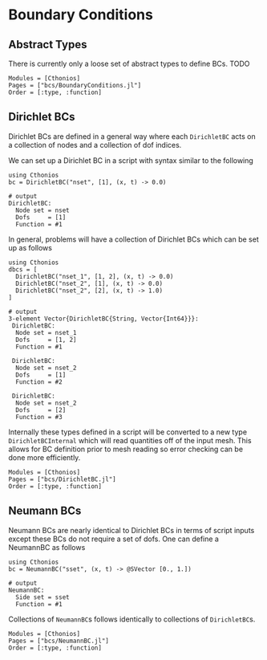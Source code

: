 # Boundary Conditions

## Abstract Types
There is currently only a loose set of abstract types to define BCs.
TODO
```@autodocs
Modules = [Cthonios]
Pages = ["bcs/BoundaryConditions.jl"]
Order = [:type, :function]
```

## Dirichlet BCs
Dirichlet BCs are defined in a general way where each ```DirichletBC``` acts on a collection of nodes and a collection of dof indices.

We can set up a Dirichlet BC in a script with syntax similar to the following
```jldoctest
using Cthonios
bc = DirichletBC("nset", [1], (x, t) -> 0.0)

# output
DirichletBC:
  Node set = nset
  Dofs     = [1]
  Function = #1
```
In general, problems will have a collection of Dirichlet BCs which can be set up as follows
```jldoctest
using Cthonios
dbcs = [
  DirichletBC("nset_1", [1, 2], (x, t) -> 0.0)
  DirichletBC("nset_2", [1], (x, t) -> 0.0)
  DirichletBC("nset_2", [2], (x, t) -> 1.0)
]

# output
3-element Vector{DirichletBC{String, Vector{Int64}}}:
 DirichletBC:
  Node set = nset_1
  Dofs     = [1, 2]
  Function = #1

 DirichletBC:
  Node set = nset_2
  Dofs     = [1]
  Function = #2

 DirichletBC:
  Node set = nset_2
  Dofs     = [2]
  Function = #3

```

Internally these types defined in a script will be converted to a new type ```DirichletBCInternal``` which will read quantities off of the input mesh. This allows for BC definition prior to mesh reading so error checking can be done more efficiently.

```@autodocs
Modules = [Cthonios]
Pages = ["bcs/DirichletBC.jl"]
Order = [:type, :function]
```

## Neumann BCs
Neumann BCs are nearly identical to Dirichlet BCs in terms of script inputs except these BCs do not require a set of dofs. One can define a NeumannBC as follows

```jldoctest
using Cthonios
bc = NeumannBC("sset", (x, t) -> @SVector [0., 1.])

# output
NeumannBC:
  Side set = sset
  Function = #1
```

Collections of ```NeumannBC```s follows identically to collections of ```DirichletBC```s.

```@autodocs
Modules = [Cthonios]
Pages = ["bcs/NeumannBC.jl"]
Order = [:type, :function]
```
